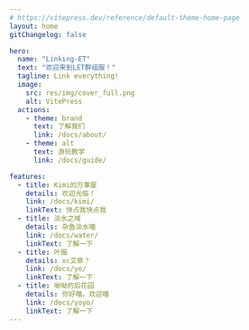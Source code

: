 ```yaml
---
# https://vitepress.dev/reference/default-theme-home-page
layout: home
gitChangelog: false

hero:
  name: "Linking-ET"
  text: "欢迎来到LET群组服！"
  tagline: Link everything!
  image:
    src: res/img/cover_full.png
    alt: VitePress
  actions:
    - theme: brand
      text: 了解我们
      link: /docs/about/
    - theme: alt
      text: 游玩教学
      link: /docs/guide/

features:
  - title: Kimi的万事屋
    details: 欢迎光临！
    link: /docs/kimi/
    linkText: 快点我快点我
  - title: 淡水之域
    details: 杂鱼淡水喵
    link: /docs/water/
    linkText: 了解一下
  - title: 叶服
    details: xc艾草？
    link: /docs/ye/
    linkText: 了解一下
  - title: 呦呦的后花园
    details: 你好喵，欢迎喵
    link: /docs/yoyo/
    linkText: 了解一下
---
```

